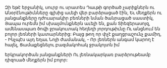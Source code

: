
Զի եթէ երջանիկ, սուրբ ու սրատես
Դաւթի գործած չարիքներն ու
Անօրէնութիւնները գլխից աւելի վեր բարձրացած
էին,
Եւ մեղքերն ու յանցանքները դժուարակիր
բեռների նման ծանրացած սաստիկ,
Յապա ուրեմն իմ սխալմունքներն աւելի են, քան
Տիեզերասոյզ, ամենասպառ ծովի ջրակուտակ
հեղեղի յորդութիւնը
Ու անցնում են բոլոր լեռների կատարներից:
Բայց թող որ փչէ քաղցրաշունչ քամիդ, -
Ինչպէս այդ եղաւ Նոյի ժամանակ, -
Որ լեռներն անգամ կարող է հալել,
Ցամաքեցնելու բազմակոհակ ջրակոյտն իմ


երկրակործան յանցանքների
Ու լեռնակարկառ բարձրութեամբ դիզուած
մեղքերն իմ բոլոր:
